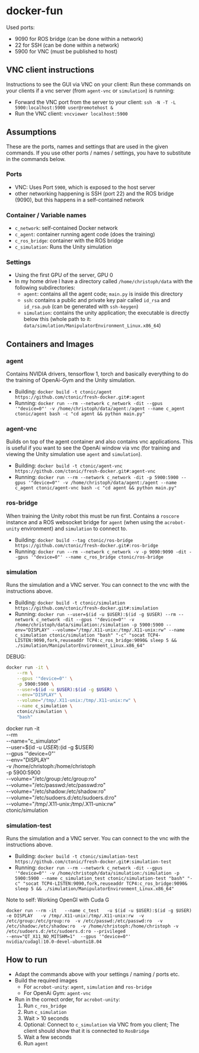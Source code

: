 # docker-fun

Used ports:
- 9090 for ROS bridge (can be done within a network)
- 22 for SSH (can be done within a network)
- 5900 for VNC (must be published to host)

## VNC client instructions
Instructions to see the GUI via VNC on your client:
Run these commands on your clients if a vnc server (from `agent-vnc` or `simulation`) is running:

- Forward the VNC port from the server to your client: `ssh -N -T -L 5900:localhost:5900 user@remotehost &`
- Run the VNC client: `vncviewer localhost:5900`

## Assumptions
These are the ports, names and settings that are used in the given commands.
If you use other ports / names / settings, you have to substitute in the commands below.

### Ports
- VNC: Uses Port `5900`, which is exposed to the host server
- other networking happening is SSH (port 22) and the ROS bridge (9090), but this happens in a self-contained network

### Container / Variable names
- `c_network`: self-contained Docker network
- `c_agent`: container running agent code (does the training)
- `c_ros_bridge`: container with the ROS bridge
- `c_simulation`: Runs the Unity simulation

### Settings
- Using the first GPU of the server, GPU 0
- In my home drive I have a directory called `/home/christoph/data` with the following subdirectories:
    - `agent`: contains all the agent code; `main.py` is inside this directory
    - `ssh`: contains a public and private key pair called `id_rsa` and `id_rsa.pub` (can be generated with `ssh-keygen`)
    - `simulation`: contains the unity application; the executable is directly below this (whole path to it: `data/simulation/ManipulatorEnvironment_Linux.x86_64`)

## Containers and Images
### agent
Contains NVIDIA drivers, tensorflow 1, torch and basically everything to do the training of OpenAi-Gym and the Unity simulation. 

- Building: `docker build -t ctonic/agent https://github.com/ctonic/fresh-docker.git#:agent`
- Running: `docker run --rm --network c_network -dit --gpus '"device=0"' -v /home/christoph/data/agent:/agent --name c_agent ctonic/agent bash -c "cd agent && python main.py"`

### agent-vnc
Builds on top of the agent container and also contains vnc applications.
This is useful if you want to see the OpenAi window via vnc (for training and viewing the Unity simulation use `agent` and `simulation`).

- Building: `docker build -t ctonic/agent-vnc https://github.com/ctonic/fresh-docker.git#:agent-vnc`
- Running: `docker run --rm --network c_network -dit -p 5900:5900 --gpus '"device=0"' -v /home/christoph/data/agent:/agent --name c_agent ctonic/agent-vnc bash -c "cd agent && python main.py"`

### ros-bridge
When training the Unity robot this must be run first.
Contains a `roscore` instance and a ROS websocket bridge for `agent` (when using the `acrobot-unity` environment) and `simulation` to connect to.

- Building: `docker build --tag ctonic/ros-bridge https://github.com/ctonic/fresh-docker.git#:ros-bridge`
- Running: `docker run --rm --network c_network -v -p 9090:9090 -dit --gpus '"device=0"' --name c_ros_bridge ctonic/ros-bridge`

### simulation
Runs the simulation and a VNC server. You can connect to the vnc with the instructions above.

- Building: `docker build -t ctonic/simulation https://github.com/ctonic/fresh-docker.git#:simulation`
- Running: `docker run --user=$(id -u $USER):$(id -g $USER) --rm --network c_network -dit --gpus '"device=0"' -v /home/christoph/data/simulation:/simulation -p 5900:5900 --env="DISPLAY" --volume="/tmp/.X11-unix:/tmp/.X11-unix:rw" --name c_simulation ctonic/simulation "bash" "-c" "socat TCP4-LISTEN:9090,fork,reuseaddr TCP4:c_ros_bridge:9090& sleep 5 && ./simulation/ManipulatorEnvironment_Linux.x86_64"`

DEBUG:
```sh
docker run -it \
    --rm \
    --gpus '"device=0"' \
    -p 5900:5900 \
    --user=$(id -u $USER):$(id -g $USER) \
    --env="DISPLAY" \
    --volume="/tmp/.X11-unix:/tmp/.X11-unix:rw" \
    --name c_simulation \
    ctonic/simulation \
    "bash"
```

docker run -it \
    --rm \
    --name="c_simulator" \
    --user=$(id -u $USER):$(id -g $USER) \
    --gpus '"device=0"' \
    --env="DISPLAY" \
    -v /home/christoph:/home/christoph \
    -p 5900:5900 \
    --volume="/etc/group:/etc/group:ro" \
    --volume="/etc/passwd:/etc/passwd:ro" \
    --volume="/etc/shadow:/etc/shadow:ro" \
    --volume="/etc/sudoers.d:/etc/sudoers.d:ro" \
    --volume="/tmp/.X11-unix:/tmp/.X11-unix:rw" \
    ctonic/simulation


### simulation-test
Runs the simulation and a VNC server. You can connect to the vnc with the instructions above.

- Building: `docker build -t ctonic/simulation-test https://github.com/ctonic/fresh-docker.git#:simulation-test`
- Running: `docker run --rm --network c_network -dit --gpus '"device=0"' -v /home/christoph/data/simulation:/simulation -p 5900:5900 --name c_simulation_test ctonic/simulation-test "bash" "-c" "socat TCP4-LISTEN:9090,fork,reuseaddr TCP4:c_ros_bridge:9090& sleep 5 && ./simulation/ManipulatorEnvironment_Linux.x86_64"`


Note to self: Working OpenGl with Cuda G
```
docker run --rm -it   --name c_test   -u $(id -u $USER):$(id -g $USER)   -e DISPLAY   -v /tmp/.X11-unix:/tmp/.X11-unix:rw  -v  /etc/group:/etc/group:ro  -v /etc/passwd:/etc/passwd:ro  -v /etc/shadow:/etc/shadow:ro  -v /home/christoph:/home/christoph -v /etc/sudoers.d:/etc/sudoers.d:ro --privileged                                        --env="QT_X11_NO_MITSHM=1"  --gpus '"device=0"'      nvidia/cudagl:10.0-devel-ubuntu18.04
```

## How to run

- Adapt the commands above with your settings / naming / ports etc.
- Build the required images
    - For `acrobot-unity`: `agent`, `simulation` and `ros-bridge`
    - For OpenAi Gym: `agent-vnc`
- Run in the correct order, for `acrobot-unity`:
    1. Run `c_ros_bridge`
    2. Run `c_simulation`
    3. Wait > 10 seconds
    4. Optional: Connect to `c_simulation` via VNC from you client; The client should show that it is connected to `RosBridge`
    5. Wait a few seconds
    6. Run `agent`
